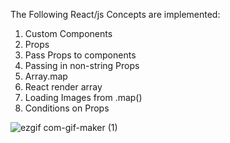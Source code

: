 The Following React/js Concepts are implemented:
1. Custom Components
2. Props
3. Pass Props to components
4. Passing in non-string Props
5. Array.map
6. React render array
7. Loading Images from .map()
8. Conditions on Props



![ezgif com-gif-maker (1)](https://user-images.githubusercontent.com/81869501/195993934-7d7d7855-14ef-4175-9535-02c83f979292.gif)
